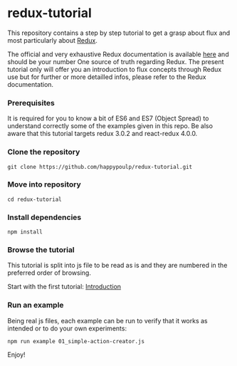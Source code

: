 redux-tutorial
=========================

This repository contains a step by step tutorial to get a grasp about flux and most particularly about [Redux](https://github.com/gaearon/redux).

The official and very exhaustive Redux documentation is available [here](http://rackt.org/redux/index.html) and should be your number One source of truth regarding Redux. The present tutorial only will offer you an introduction to flux concepts through Redux use but for further or more detailled infos, please refer to the Redux documentation.

### Prerequisites
It is required for you to know a bit of ES6 and ES7 (Object Spread) to understand correctly some of the examples given in this repo. Be also aware that this tutorial targets redux 3.0.2 and react-redux 4.0.0.

### Clone the repository
`git clone https://github.com/happypoulp/redux-tutorial.git`

### Move into repository
`cd redux-tutorial`

### Install dependencies
`npm install`

### Browse the tutorial

This tutorial is split into js file to be read as is and they are numbered in the preferred order of browsing.

Start with the first tutorial: [Introduction](00_introduction.js)

### Run an example

Being real js files, each example can be run to verify that it works as intended or to do your own experiments:

`npm run example 01_simple-action-creator.js`

Enjoy!
